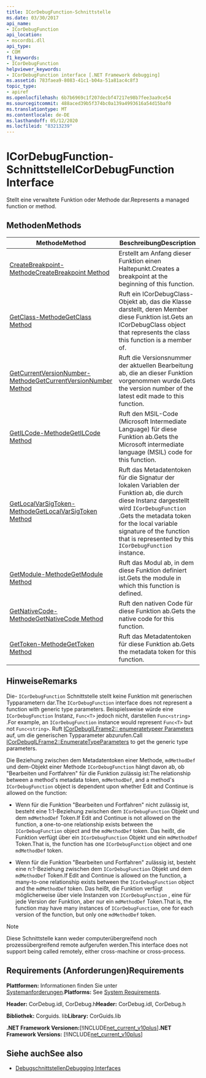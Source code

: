 ```yaml
---
title: ICorDebugFunction-Schnittstelle
ms.date: 03/30/2017
api_name:
- ICorDebugFunction
api_location:
- mscordbi.dll
api_type:
- COM
f1_keywords:
- ICorDebugFunction
helpviewer_keywords:
- ICorDebugFunction interface [.NET Framework debugging]
ms.assetid: 783faea9-8083-41c1-b04a-51a81ac4c8f3
topic_type:
- apiref
ms.openlocfilehash: 6b7b6969c1f207decbf47217e98b7fee3aa9ce54
ms.sourcegitcommit: 488aced39b5f374bc0a139a4993616a54d15baf0
ms.translationtype: MT
ms.contentlocale: de-DE
ms.lasthandoff: 05/12/2020
ms.locfileid: "83213239"
---
```

# <a name="icordebugfunction-interface"></a><span data-ttu-id="0d13d-102">ICorDebugFunction-Schnittstelle</span><span class="sxs-lookup"><span data-stu-id="0d13d-102">ICorDebugFunction Interface</span></span>

<span data-ttu-id="0d13d-103">Stellt eine verwaltete Funktion oder Methode dar.</span><span class="sxs-lookup"><span data-stu-id="0d13d-103">Represents a managed function or method.</span></span>  
  
## <a name="methods"></a><span data-ttu-id="0d13d-104">Methoden</span><span class="sxs-lookup"><span data-stu-id="0d13d-104">Methods</span></span>  
  
|<span data-ttu-id="0d13d-105">Methode</span><span class="sxs-lookup"><span data-stu-id="0d13d-105">Method</span></span>|<span data-ttu-id="0d13d-106">Beschreibung</span><span class="sxs-lookup"><span data-stu-id="0d13d-106">Description</span></span>|  
|------------|-----------------|  
|[<span data-ttu-id="0d13d-107">CreateBreakpoint-Methode</span><span class="sxs-lookup"><span data-stu-id="0d13d-107">CreateBreakpoint Method</span></span>](icordebugfunction-createbreakpoint-method.md)|<span data-ttu-id="0d13d-108">Erstellt am Anfang dieser Funktion einen Haltepunkt.</span><span class="sxs-lookup"><span data-stu-id="0d13d-108">Creates a breakpoint at the beginning of this function.</span></span>|  
|[<span data-ttu-id="0d13d-109">GetClass-Methode</span><span class="sxs-lookup"><span data-stu-id="0d13d-109">GetClass Method</span></span>](icordebugfunction-getclass-method.md)|<span data-ttu-id="0d13d-110">Ruft ein ICorDebugClass-Objekt ab, das die Klasse darstellt, deren Member diese Funktion ist.</span><span class="sxs-lookup"><span data-stu-id="0d13d-110">Gets an ICorDebugClass object that represents the class this function is a member of.</span></span>|  
|[<span data-ttu-id="0d13d-111">GetCurrentVersionNumber-Methode</span><span class="sxs-lookup"><span data-stu-id="0d13d-111">GetCurrentVersionNumber Method</span></span>](icordebugfunction-getcurrentversionnumber-method.md)|<span data-ttu-id="0d13d-112">Ruft die Versionsnummer der aktuellen Bearbeitung ab, die an dieser Funktion vorgenommen wurde.</span><span class="sxs-lookup"><span data-stu-id="0d13d-112">Gets the version number of the latest edit made to this function.</span></span>|  
|[<span data-ttu-id="0d13d-113">GetILCode-Methode</span><span class="sxs-lookup"><span data-stu-id="0d13d-113">GetILCode Method</span></span>](icordebugfunction-getilcode-method.md)|<span data-ttu-id="0d13d-114">Ruft den MSIL-Code (Microsoft Intermediate Language) für diese Funktion ab.</span><span class="sxs-lookup"><span data-stu-id="0d13d-114">Gets the Microsoft intermediate language (MSIL) code for this function.</span></span>|  
|[<span data-ttu-id="0d13d-115">GetLocalVarSigToken-Methode</span><span class="sxs-lookup"><span data-stu-id="0d13d-115">GetLocalVarSigToken Method</span></span>](icordebugfunction-getlocalvarsigtoken-method.md)|<span data-ttu-id="0d13d-116">Ruft das Metadatentoken für die Signatur der lokalen Variablen der Funktion ab, die durch diese Instanz dargestellt wird `ICorDebugFunction` .</span><span class="sxs-lookup"><span data-stu-id="0d13d-116">Gets the metadata token for the local variable signature of the function that is represented by this `ICorDebugFunction` instance.</span></span>|  
|[<span data-ttu-id="0d13d-117">GetModule-Methode</span><span class="sxs-lookup"><span data-stu-id="0d13d-117">GetModule Method</span></span>](icordebugfunction-getmodule-method.md)|<span data-ttu-id="0d13d-118">Ruft das Modul ab, in dem diese Funktion definiert ist.</span><span class="sxs-lookup"><span data-stu-id="0d13d-118">Gets the module in which this function is defined.</span></span>|  
|[<span data-ttu-id="0d13d-119">GetNativeCode-Methode</span><span class="sxs-lookup"><span data-stu-id="0d13d-119">GetNativeCode Method</span></span>](icordebugfunction-getnativecode-method.md)|<span data-ttu-id="0d13d-120">Ruft den nativen Code für diese Funktion ab.</span><span class="sxs-lookup"><span data-stu-id="0d13d-120">Gets the native code for this function.</span></span>|  
|[<span data-ttu-id="0d13d-121">GetToken-Methode</span><span class="sxs-lookup"><span data-stu-id="0d13d-121">GetToken Method</span></span>](icordebugfunction-gettoken-method.md)|<span data-ttu-id="0d13d-122">Ruft das Metadatentoken für diese Funktion ab.</span><span class="sxs-lookup"><span data-stu-id="0d13d-122">Gets the metadata token for this function.</span></span>|  
  
## <a name="remarks"></a><span data-ttu-id="0d13d-123">Hinweise</span><span class="sxs-lookup"><span data-stu-id="0d13d-123">Remarks</span></span>  
 <span data-ttu-id="0d13d-124">Die- `ICorDebugFunction` Schnittstelle stellt keine Funktion mit generischen Typparametern dar.</span><span class="sxs-lookup"><span data-stu-id="0d13d-124">The `ICorDebugFunction` interface does not represent a function with generic type parameters.</span></span> <span data-ttu-id="0d13d-125">Beispielsweise würde eine `ICorDebugFunction` Instanz, `Func<T>` jedoch nicht, darstellen `Func<string>` .</span><span class="sxs-lookup"><span data-stu-id="0d13d-125">For example, an `ICorDebugFunction` instance would represent `Func<T>` but not `Func<string>`.</span></span> <span data-ttu-id="0d13d-126">Ruft [ICorDebugILFrame2:: enumeratetypeer Parameters](icordebugilframe2-enumeratetypeparameters-method.md) auf, um die generischen Typparameter abzurufen.</span><span class="sxs-lookup"><span data-stu-id="0d13d-126">Call [ICorDebugILFrame2::EnumerateTypeParameters](icordebugilframe2-enumeratetypeparameters-method.md) to get the generic type parameters.</span></span>  
  
 <span data-ttu-id="0d13d-127">Die Beziehung zwischen dem Metadatentoken einer Methode, `mdMethodDef` und dem-Objekt einer Methode `ICorDebugFunction` hängt davon ab, ob "Bearbeiten und Fortfahren" für die Funktion zulässig ist:</span><span class="sxs-lookup"><span data-stu-id="0d13d-127">The relationship between a method's metadata token, `mdMethodDef`, and a method's `ICorDebugFunction` object is dependent upon whether Edit and Continue is allowed on the function:</span></span>  
  
- <span data-ttu-id="0d13d-128">Wenn für die Funktion "Bearbeiten und Fortfahren" nicht zulässig ist, besteht eine 1:1-Beziehung zwischen dem `ICorDebugFunction` Objekt und dem `mdMethodDef` Token.</span><span class="sxs-lookup"><span data-stu-id="0d13d-128">If Edit and Continue is not allowed on the function, a one-to-one relationship exists between the `ICorDebugFunction` object and the `mdMethodDef` token.</span></span> <span data-ttu-id="0d13d-129">Das heißt, die Funktion verfügt über ein `ICorDebugFunction` Objekt und ein `mdMethodDef` Token.</span><span class="sxs-lookup"><span data-stu-id="0d13d-129">That is, the function has one `ICorDebugFunction` object and one `mdMethodDef` token.</span></span>  
  
- <span data-ttu-id="0d13d-130">Wenn für die Funktion "Bearbeiten und Fortfahren" zulässig ist, besteht eine n:1-Beziehung zwischen dem `ICorDebugFunction` Objekt und dem `mdMethodDef` Token.</span><span class="sxs-lookup"><span data-stu-id="0d13d-130">If Edit and Continue is allowed on the function, a many-to-one relationship exists between the `ICorDebugFunction` object and the `mdMethodDef` token.</span></span> <span data-ttu-id="0d13d-131">Das heißt, die Funktion verfügt möglicherweise über viele Instanzen von `ICorDebugFunction` , eine für jede Version der Funktion, aber nur ein `mdMethodDef` Token.</span><span class="sxs-lookup"><span data-stu-id="0d13d-131">That is, the function may have many instances of `ICorDebugFunction`, one for each version of the function, but only one `mdMethodDef` token.</span></span>  
  
> [!NOTE]
> <span data-ttu-id="0d13d-132">Diese Schnittstelle kann weder computerübergreifend noch prozessübergreifend remote aufgerufen werden.</span><span class="sxs-lookup"><span data-stu-id="0d13d-132">This interface does not support being called remotely, either cross-machine or cross-process.</span></span>  
  
## <a name="requirements"></a><span data-ttu-id="0d13d-133">Requirements (Anforderungen)</span><span class="sxs-lookup"><span data-stu-id="0d13d-133">Requirements</span></span>  
 <span data-ttu-id="0d13d-134">**Plattformen:** Informationen finden Sie unter [Systemanforderungen](../../get-started/system-requirements.md).</span><span class="sxs-lookup"><span data-stu-id="0d13d-134">**Platforms:** See [System Requirements](../../get-started/system-requirements.md).</span></span>  
  
 <span data-ttu-id="0d13d-135">**Header:** CorDebug.idl, CorDebug.h</span><span class="sxs-lookup"><span data-stu-id="0d13d-135">**Header:** CorDebug.idl, CorDebug.h</span></span>  
  
 <span data-ttu-id="0d13d-136">**Bibliothek:**  Corguids. lib</span><span class="sxs-lookup"><span data-stu-id="0d13d-136">**Library:**  CorGuids.lib</span></span>  
  
 <span data-ttu-id="0d13d-137">**.NET Framework Versionen:**[!INCLUDE[net_current_v10plus](../../../../includes/net-current-v10plus-md.md)]</span><span class="sxs-lookup"><span data-stu-id="0d13d-137">**.NET Framework Versions:** [!INCLUDE[net_current_v10plus](../../../../includes/net-current-v10plus-md.md)]</span></span>  
  
## <a name="see-also"></a><span data-ttu-id="0d13d-138">Siehe auch</span><span class="sxs-lookup"><span data-stu-id="0d13d-138">See also</span></span>

- [<span data-ttu-id="0d13d-139">Debugschnittstellen</span><span class="sxs-lookup"><span data-stu-id="0d13d-139">Debugging Interfaces</span></span>](debugging-interfaces.md)
